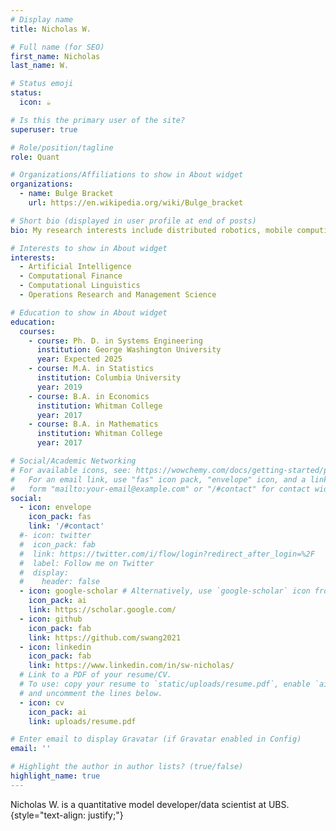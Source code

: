 ```yaml
---
# Display name
title: Nicholas W.

# Full name (for SEO)
first_name: Nicholas
last_name: W.

# Status emoji
status:
  icon: ☕️

# Is this the primary user of the site?
superuser: true

# Role/position/tagline
role: Quant

# Organizations/Affiliations to show in About widget
organizations:
  - name: Bulge Bracket 
    url: https://en.wikipedia.org/wiki/Bulge_bracket

# Short bio (displayed in user profile at end of posts)
bio: My research interests include distributed robotics, mobile computing and programmable matter.

# Interests to show in About widget
interests:
  - Artificial Intelligence
  - Computational Finance
  - Computational Linguistics
  - Operations Research and Management Science

# Education to show in About widget
education:
  courses:
    - course: Ph. D. in Systems Engineering
      institution: George Washington University
      year: Expected 2025
    - course: M.A. in Statistics
      institution: Columbia University
      year: 2019
    - course: B.A. in Economics 
      institution: Whitman College
      year: 2017
    - course: B.A. in Mathematics
      institution: Whitman College
      year: 2017

# Social/Academic Networking
# For available icons, see: https://wowchemy.com/docs/getting-started/page-builder/#icons
#   For an email link, use "fas" icon pack, "envelope" icon, and a link in the
#   form "mailto:your-email@example.com" or "/#contact" for contact widget.
social:
  - icon: envelope
    icon_pack: fas
    link: '/#contact'
  #- icon: twitter
  #  icon_pack: fab
  #  link: https://twitter.com/i/flow/login?redirect_after_login=%2F
  #  label: Follow me on Twitter
  #  display:
  #    header: false
  - icon: google-scholar # Alternatively, use `google-scholar` icon from `ai` icon pack, default is `graduation-cap` icon from `fas` icon pack
    icon_pack: ai
    link: https://scholar.google.com/
  - icon: github
    icon_pack: fab
    link: https://github.com/swang2021
  - icon: linkedin
    icon_pack: fab
    link: https://www.linkedin.com/in/sw-nicholas/
  # Link to a PDF of your resume/CV.
  # To use: copy your resume to `static/uploads/resume.pdf`, enable `ai` icons in `params.yaml`,
  # and uncomment the lines below.
  - icon: cv
    icon_pack: ai
    link: uploads/resume.pdf

# Enter email to display Gravatar (if Gravatar enabled in Config)
email: ''

# Highlight the author in author lists? (true/false)
highlight_name: true
---
```


Nicholas W. is a quantitative model developer/data scientist at UBS.
{style="text-align: justify;"}
